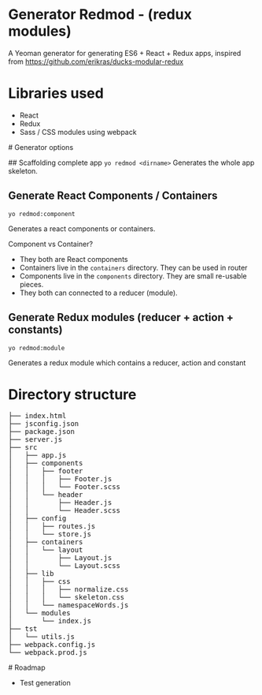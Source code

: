 # Generator Redmod - (redux modules)
A Yeoman generator for generating ES6 + React + Redux apps, inspired from https://github.com/erikras/ducks-modular-redux

# Libraries used
- React
- Redux
- Sass / CSS modules using webpack


# Generator options

## Scaffolding complete app
`yo redmod <dirname>`
Generates the whole app skeleton.

## Generate React Components / Containers
`yo redmod:component`

Generates a react components or containers. 

Component vs Container? 
- They both are React components
- Containers live in the `containers` directory. They can be used in router
- Components live in the `components` directory. They are small re-usable pieces.
- They both can connected to a reducer (module).


## Generate Redux modules (reducer + action + constants)
`yo redmod:module`

Generates a redux module which contains a reducer, action and constant

# Directory structure
<pre>
├── index.html
├── jsconfig.json
├── package.json
├── server.js
├── src
│   ├── app.js
│   ├── components
│   │   ├── footer
│   │   │   ├── Footer.js
│   │   │   └── Footer.scss
│   │   └── header
│   │       ├── Header.js
│   │       └── Header.scss
│   ├── config
│   │   ├── routes.js
│   │   └── store.js
│   ├── containers
│   │   └── layout
│   │       ├── Layout.js
│   │       └── Layout.scss
│   ├── lib
│   │   ├── css
│   │   │   ├── normalize.css
│   │   │   └── skeleton.css
│   │   └── namespaceWords.js
│   └── modules
│       └── index.js
├── tst
│   └── utils.js
├── webpack.config.js
└── webpack.prod.js
</pre>

# Roadmap
- Test generation

